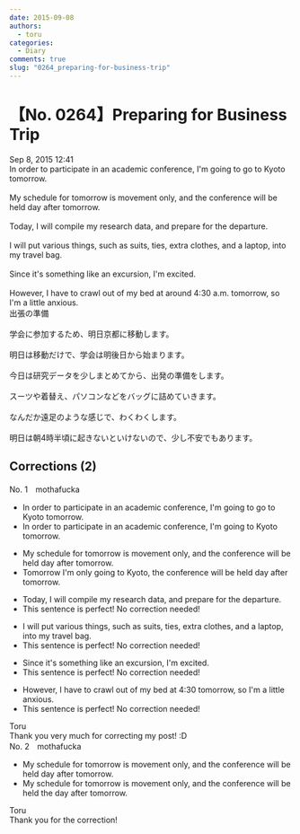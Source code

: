 ```yaml
---
date: 2015-09-08
authors:
  - toru
categories:
  - Diary
comments: true
slug: "0264_preparing-for-business-trip"
---
```


# 【No. 0264】Preparing for Business Trip
<div class="date">Sep 8, 2015 12:41</div>
<div id="post"><div id="body_show_ori">
In order to participate in an academic conference, I'm going to go to Kyoto tomorrow.<br/><br/>My schedule for tomorrow is movement only, and the conference will be held day after tomorrow.<br/><br/>Today, I will compile my research data, and prepare for the departure.<br/><br/>I will put various things, such as suits, ties, extra clothes, and a laptop, into my travel bag.<br/><br/>Since it's something like an excursion, I'm excited.<br/><br/>However, I have to crawl out of my bed at around 4:30 a.m. tomorrow, so I'm a little anxious.
</div></div>

<!-- more -->

<div id="post_ja"><div id="body_show_mo">
出張の準備<br/><br/>学会に参加するため、明日京都に移動します。<br/><br/>明日は移動だけで、学会は明後日から始まります。<br/><br/>今日は研究データを少しまとめてから、出発の準備をします。<br/><br/>スーツや着替え、パソコンなどをバッグに詰めていきます。<br/><br/>なんだか遠足のような感じで、わくわくします。<br/><br/>明日は朝4時半頃に起きないといけないので、少し不安でもあります。
</div></div>

## Corrections (2)
<div id="block"><div class="first_name"> No. 1　<span class="just_name">mothafucka</span></div><div id="block2">
<ul class="correction_field">
<li class="incorrect">In order to participate in an academic conference, I'm going to go to Kyoto tomorrow.</li>
<li class="corrected correct">
In order to participate in an academic conference, I'm going to Kyoto tomorrow.
</li>
</ul>
<ul class="correction_field">
<li class="incorrect">My schedule for tomorrow is movement only, and the conference will be held day after tomorrow.</li>
<li class="corrected correct">
Tomorrow I'm only going to Kyoto, the conference will be held day after tomorrow.
</li>
</ul>
<ul class="correction_field">
<li class="incorrect">Today, I will compile my research data, and prepare for the departure.</li>
<li class="corrected perfect">This sentence is perfect! No correction needed!</li>
</ul>
<ul class="correction_field">
<li class="incorrect">I will put various things, such as suits, ties, extra clothes, and a laptop, into my travel bag.</li>
<li class="corrected perfect">This sentence is perfect! No correction needed!</li>
</ul>
<ul class="correction_field">
<li class="incorrect">Since it's something like an excursion, I'm excited.</li>
<li class="corrected perfect">This sentence is perfect! No correction needed!</li>
</ul>
<ul class="correction_field">
<li class="incorrect">However, I have to crawl out of my bed at 4:30 tomorrow, so I'm a little anxious.</li>
<li class="corrected perfect">This sentence is perfect! No correction needed!</li>
</ul>
</div><div class="name"><span class="just_name">Toru</span><br>
Thank you very much for correcting my post! :D
</div>
</div>
<div id="block"><div class="first_name"> No. 2　<span class="just_name">mothafucka</span></div><div id="block2">
<ul class="correction_field">
<li class="incorrect">My schedule for tomorrow is movement only, and the conference will be held day after tomorrow.</li>
<li class="corrected correct">
My schedule for tomorrow is movement only, and the conference will be held the day after tomorrow.
</li>
</ul>
</div><div class="name"><span class="just_name">Toru</span><br>
Thank you for the correction!
</div>
</div>
